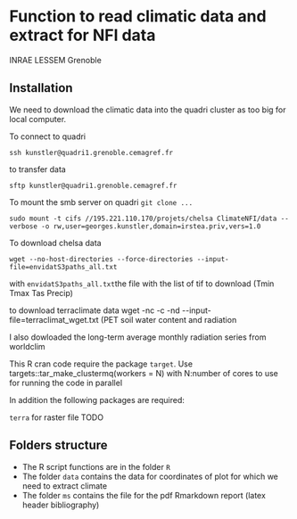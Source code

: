 # Function to read climatic data and extract for NFI data

INRAE LESSEM Grenoble


## Installation

We need to download the climatic data into the quadri cluster as too big for local computer.

To connect to quadri

`ssh kunstler@quadri1.grenoble.cemagref.fr`

to transfer data

`sftp kunstler@quadri1.grenoble.cemagref.fr`


To mount the smb server on quadri
`git clone ...`

`sudo mount -t cifs //195.221.110.170/projets/chelsa ClimateNFI/data --verbose -o rw,user=georges.kunstler,domain=irstea.priv,vers=1.0`

To download chelsa data

`wget --no-host-directories --force-directories --input-file=envidatS3paths_all.txt`

with `envidatS3paths_all.txt`the file with the list of tif to download (Tmin Tmax Tas Precip)

to download terraclimate data
wget -nc -c -nd --input-file=terraclimat_wget.txt (PET soil water content and radiation

I also dowloaded the long-term average monthly radiation series from worldclim

This R cran code require the package `target`.
Use targets::tar_make_clustermq(workers = N) with N:number of cores to use for running the code in parallel

In addition the following packages are required:

`terra` for raster file
TODO


## Folders structure

 * The R script functions are in the folder `R`
 * The folder `data` contains the data for coordinates of plot for which we need to extract climate 
 * The folder `ms` contains the file for the pdf Rmarkdown report (latex header bibliography)


